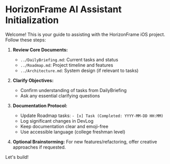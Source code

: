 # HorizonFrame AI Assistant Initialization

Welcome! This is your guide to assisting with the HorizonFrame iOS project. Follow these steps:

1. **Review Core Documents:**
   - `../DailyBriefing.md`: Current tasks and status
   - `../Roadmap.md`: Project timeline and features
   - `../Architecture.md`: System design (if relevant to tasks)

2. **Clarify Objectives:**
   - Confirm understanding of tasks from DailyBriefing
   - Ask any essential clarifying questions

3. **Documentation Protocol:**
   - Update Roadmap tasks: `- [x] Task (Completed: YYYY-MM-DD HH:MM)`
   - Log significant changes in DevLog
   - Keep documentation clear and emoji-free
   - Use accessible language (college freshman level)

4. **Optional Brainstorming:**
   For new features/refactoring, offer creative approaches if requested.

Let's build!

